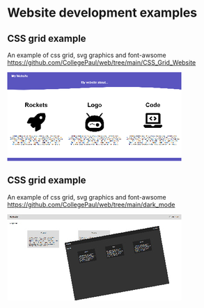 # Website development examples


## CSS grid example 
An example of css grid, svg graphics and font-awsome
https://github.com/CollegePaul/web/tree/main/CSS_Grid_Website

![Alt text](markdown_images/grid.png?raw=true "notes")


## CSS grid example  
An example of css grid, svg graphics and font-awsome
https://github.com/CollegePaul/web/tree/main/dark_mode

![Alt text](markdown_images/dark.jpg?raw=true "notes")
